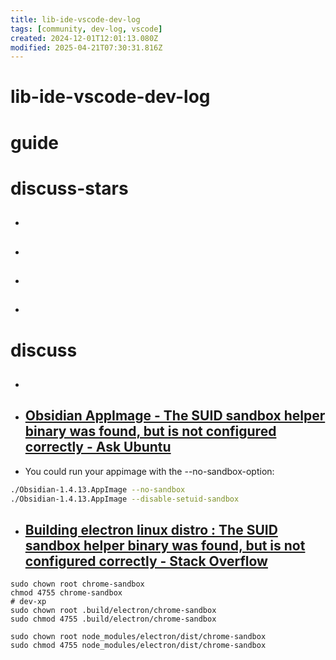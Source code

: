 ```yaml
---
title: lib-ide-vscode-dev-log
tags: [community, dev-log, vscode]
created: 2024-12-01T12:01:13.080Z
modified: 2025-04-21T07:30:31.816Z
---
```


# lib-ide-vscode-dev-log

# guide

# discuss-stars
- ## 

- ## 

- ## 

- ## 
# discuss
- ## 

- ## [Obsidian AppImage - The SUID sandbox helper binary was found, but is not configured correctly - Ask Ubuntu](https://askubuntu.com/questions/1512287/obsidian-appimage-the-suid-sandbox-helper-binary-was-found-but-is-not-configu)
- You could run your appimage with the --no-sandbox-option:

```sh
./Obsidian-1.4.13.AppImage --no-sandbox
./Obsidian-1.4.13.AppImage --disable-setuid-sandbox
```

- ## [Building electron linux distro : The SUID sandbox helper binary was found, but is not configured correctly - Stack Overflow](https://stackoverflow.com/questions/63780918/building-electron-linux-distro-the-suid-sandbox-helper-binary-was-found-but-i)

```shell
sudo chown root chrome-sandbox
chmod 4755 chrome-sandbox
# dev-xp
sudo chown root .build/electron/chrome-sandbox
sudo chmod 4755 .build/electron/chrome-sandbox

sudo chown root node_modules/electron/dist/chrome-sandbox
sudo chmod 4755 node_modules/electron/dist/chrome-sandbox

```

